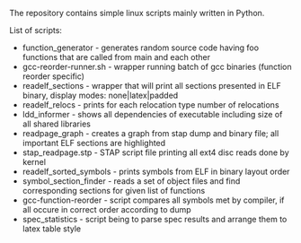 The repository contains simple linux scripts mainly written in Python.

List of scripts:

+ function_generator - generates random source code having foo functions that are called from main and each other
+ gcc-reorder-runner.sh - wrapper running batch of gcc binaries (function reorder specific)
+ readelf_sections - wrapper that will print all sections presented in ELF binary, display modes: none|latex|padded
+ readelf_relocs - prints for each relocation type number of relocations
+ ldd_informer - shows all dependencies of executable including size of all shared libraries
+ readpage_graph - creates a graph from stap dump and binary file; all important ELF sections are highlighted
+ stap_readpage.stp - STAP script file printing all ext4 disc reads done by kernel
+ readelf_sorted_symbols - prints symbols from ELF in binary layout order
+ symbol_section_finder - reads a set of object files and find corresponding sections for given list of functions
+ gcc-function-reorder - script compares all symbols met by compiler, if all occure in correct order according to dump
+ spec_statistics - script being to parse spec results and arrange them to latex table style
